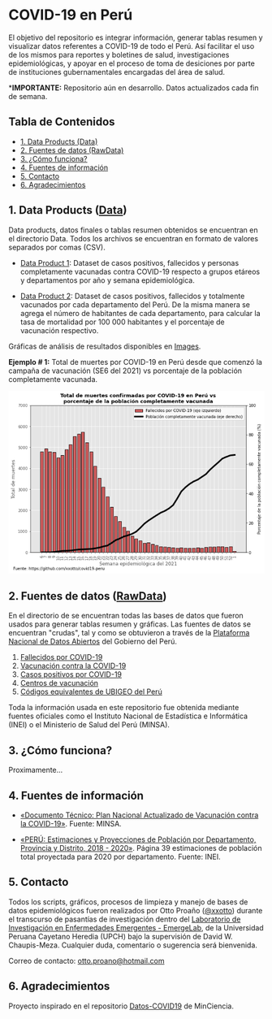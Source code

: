 # COVID-19 en Perú
El objetivo del repositorio es integrar información, generar tablas resumen y visualizar datos referentes a COVID-19 de todo el Perú. Así facilitar el uso de los mismos para reportes y boletines de salud, investigaciones epidemiológicas, y apoyar en el proceso de toma de desiciones por parte de instituciones gubernamentales encargadas del área de salud.

***IMPORTANTE:** Repositorio aún en desarrollo. Datos actualizados cada fin de semana.

## Tabla de Contenidos

  - [1. Data Products (Data)](#1-data-products-data)
  - [2. Fuentes de datos (RawData)](#2-fuentes-de-datos-rawdata)
  - [3. ¿Cómo funciona?](#3-cómo-funciona)
  - [4. Fuentes de información](#4-fuentes-de-información)
  - [5. Contacto](#5-contacto)
  - [6. Agradecimientos](#6-agradecimientos)


## 1. Data Products ([Data](https://github.com/xxotto/covid19-peru/tree/main/Data))
Data products, datos finales o tablas resumen obtenidos se encuentran en el directorio Data. Todos los archivos se encuentran en formato de valores separados por comas (CSV).
   
   - [Data Product 1](Data/DP1_covid19-peru_x_semanaEpi.csv): Dataset de casos positivos, fallecidos y personas completamente vacunadas contra COVID-19 respecto a grupos etáreos y departamentos por año y semana epidemiológica.

   - [Data Product 2](Data/DP2_covid19-peru_resumen_x_departamentos.csv):  Dataset de casos positivos, fallecidos y totalmente vacunados por cada departamento del Perú. De la misma manera se agrega el número de habitantes de cada departamento, para calcular la tasa de mortalidad por 100 000 habitantes y el porcentaje de vacunación respectivo.

Gráficas de análisis de resultados disponibles en [Images](https://github.com/xxotto/covid19-peru/tree/main/Images).

**Ejemplo # 1:** Total de muertes por COVID-19 en Perú desde que comenzó la campaña de vacunación (SE6 del 2021) vs porcentaje de la población completamente vacunada.

![Esta es una imagen de ejemplo](https://raw.githubusercontent.com/xxotto/covid19-peru/main/Images/covid19-peru_fallecidos_vs_vacunados_x_semanaEpi.png)

## 2. Fuentes de datos ([RawData](https://github.com/xxotto/covid19-peru/tree/main/RawData))
En el directorio de  se encuentran todas las bases de datos que fueron usados para generar tablas resumen y gráficas. Las fuentes de datos se encuentran "crudas", tal y como se obtuvieron a través de la [Plataforma Nacional de Datos Abiertos](https://www.datosabiertos.gob.pe/) del Gobierno del Perú. 

1. [Fallecidos por COVID-19](https://www.datosabiertos.gob.pe/dataset/fallecidos-por-covid-19-ministerio-de-salud-minsa)
2. [Vacunación contra la COVID-19](https://www.datosabiertos.gob.pe/dataset/vacunacion)
3. [Casos positivos por COVID-19](https://www.datosabiertos.gob.pe/dataset/casos-positivos-por-covid-19-ministerio-de-salud-minsa)
4. [Centros de vacunación](https://www.datosabiertos.gob.pe/dataset/centros-de-vacunacion)
5. [Códigos equivalentes de UBIGEO del Perú](https://www.datosabiertos.gob.pe/dataset/codigos-equivalentes-de-ubigeo-del-peru)

Toda la información usada en este repositorio fue obtenida mediante fuentes oficiales como el Instituto Nacional de Estadística e Informática (INEI) o el Ministerio de Salud del Perú (MINSA).

## 3. ¿Cómo funciona?

Proximamente...

## 4. Fuentes de información

- [«Documento Técnico: Plan Nacional Actualizado de Vacunación contra la COVID-19»](https://cdn.www.gob.pe/uploads/document/file/1805113/Plan%20Nacional%20Actualizado%20contra%20la%20COVID-19.pdf). Fuente: MINSA.

- [«PERÚ: Estimaciones y Proyecciones de Población por Departamento, Provincia y Distrito, 2018 - 2020»](https://www.inei.gob.pe/media/MenuRecursivo/publicaciones_digitales/Est/Lib1715/Libro.pdf). Página 39 estimaciones de población total proyectada para 2020 por departamento. Fuente: INEI.

## 5. Contacto
   
Todos los scripts, gráficos, procesos de limpieza y manejo de bases de datos epidemiológicos fueron realizados por Otto Proaño ([@xxotto](https://github.com/xxotto)) durante el transcurso de pasantías de investigación dentro del [Laboratorio de Investigación en Enfermedades Emergentes - EmergeLab](https://investigacion.cayetano.edu.pe/catalogo/saludintegral/emerge), de la Universidad Peruana Cayetano Heredia (UPCH) bajo la supervisión de David W. Chaupis-Meza. Cualquier duda, comentario o sugerencia será bienvenida. 

Correo de contacto: otto.proano@hotmail.com

## 6. Agradecimientos

Proyecto inspirado en el repositorio [Datos-COVID19](https://github.com/MinCiencia/Datos-COVID19) de MinCiencia.

